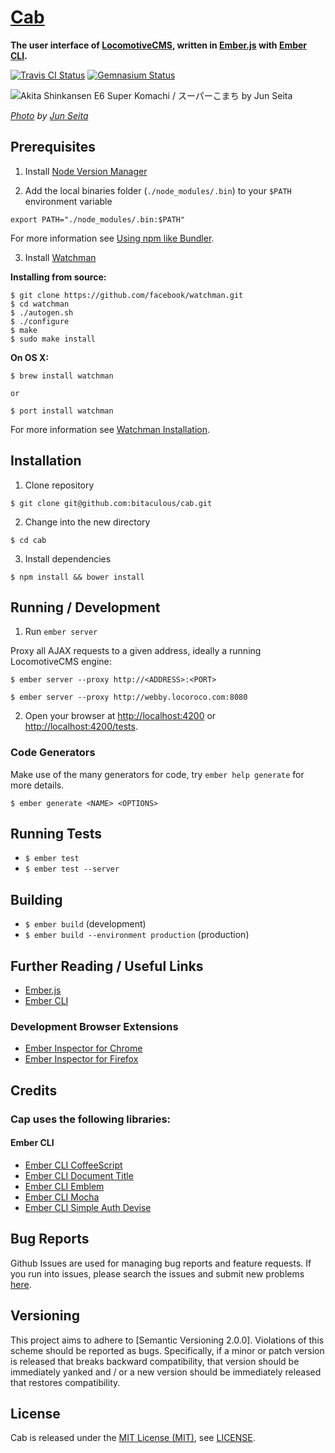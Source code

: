 [Cab]
=====

**The user interface of [LocomotiveCMS], written in [Ember.js] with [Ember CLI].**

[![Travis CI Status][Travis CI Status]][Travis CI]
[![Gemnasium Status][Gemnasium Status]][Gemnasium]

![Akita Shinkansen E6 Super Komachi / スーパーこまち by Jun Seita]

*[Photo] by [Jun Seita]*

Prerequisites
-------------

1. Install [Node Version Manager]

2. Add the local binaries folder (`./node_modules/.bin`) to your `$PATH` environment variable

  ```
  export PATH="./node_modules/.bin:$PATH"
  ```

  For more information see [Using npm like Bundler].

3. Install [Watchman]

  **Installing from source:**

  ```
  $ git clone https://github.com/facebook/watchman.git
  $ cd watchman
  $ ./autogen.sh
  $ ./configure
  $ make
  $ sudo make install
  ```

  **On OS X:**

  ```
  $ brew install watchman

  or

  $ port install watchman
  ```

  For more information see [Watchman Installation].

Installation
------------

1. Clone repository

  ```
  $ git clone git@github.com:bitaculous/cab.git
  ```

2. Change into the new directory

  ```
  $ cd cab
  ```

3. Install dependencies

  ```
  $ npm install && bower install
  ```

Running / Development
---------------------

1. Run `ember server`

  Proxy all AJAX requests to a given address, ideally a running LocomotiveCMS engine:

  ```
  $ ember server --proxy http://<ADDRESS>:<PORT>

  $ ember server --proxy http://webby.locoroco.com:8080
  ```

2. Open your browser at [http://localhost:4200] or [http://localhost:4200/tests].

### Code Generators

Make use of the many generators for code, try `ember help generate` for more details.

```
$ ember generate <NAME> <OPTIONS>
```

Running Tests
-------------

* `$ ember test`
* `$ ember test --server`

Building
--------

* `$ ember build` (development)
* `$ ember build --environment production` (production)

Further Reading / Useful Links
------------------------------

* [Ember.js]
* [Ember CLI]

### Development Browser Extensions

* [Ember Inspector for Chrome]
* [Ember Inspector for Firefox]

Credits
-------

### Cap uses the following libraries:

#### Ember CLI

* [Ember CLI CoffeeScript]
* [Ember CLI Document Title]
* [Ember CLI Emblem]
* [Ember CLI Mocha]
* [Ember CLI Simple Auth Devise]

Bug Reports
-----------

Github Issues are used for managing bug reports and feature requests. If you run into issues, please search the issues
and submit new problems [here].

Versioning
----------

This project aims to adhere to [Semantic Versioning 2.0.0]. Violations of this scheme should be reported as bugs.
Specifically, if a minor or patch version is released that breaks backward compatibility, that version should be
immediately yanked and / or a new version should be immediately released that restores compatibility.

License
-------

Cab is released under the [MIT License (MIT)], see [LICENSE].

[Akita Shinkansen E6 Super Komachi / スーパーこまち by Jun Seita]: https://farm9.staticflickr.com/8545/8606149970_78b737582b_z.jpg "Akita Shinkansen E6 Super Komachi / スーパーこまち by Jun Seita"
[Cab]: https://github.com/bitaculous/cab "The user interface of LocomotiveCMS, written in Ember.js with Ember CLI."
[Ember CLI]: http://www.ember-cli.com "A command line utility for creating ambitious web applications"
[Ember CLI CoffeeScript]: https://github.com/kimroen/ember-cli-coffeescript "CoffeeScript support for Ember CLI"
[Ember CLI Document Title]: https://github.com/kimroen/ember-cli-document-title "Sane Document Title"
[Ember CLI Emblem]: https://github.com/jkatsnelson/ember-cli-emblem "Emblem support for Ember CLI"
[Ember CLI Mocha]: https://github.com/switchfly/ember-cli-mocha "Mocha / Chai testing for your Ember CLI apps."
[Ember CLI Simple Auth Devise]: https://github.com/simplabs/ember-cli-simple-auth-devise "Ember CLI Simple Auth Devise"
[Ember Inspector for Chrome]: https://chrome.google.com/webstore/detail/ember-inspector/bmdblncegkenkacieihfhpjfppoconhi "Ember Inspector for Chrome"
[Ember Inspector for Firefox]: https://addons.mozilla.org/en-US/firefox/addon/ember-inspector "Ember Inspector for Firefox"
[Ember.js]: http://emberjs.com "A framework for creating ambitious web applications."
[Gemnasium]: https://gemnasium.com/bitaculous/cab "Cab at Gemnasium"
[Gemnasium Status]: https://img.shields.io/gemnasium/bitaculous/cab.svg?style=flat "Gemnasium Status"
[here]: https://github.com/bitaculous/cab/issues "Github Issues"
[http://localhost:4200]: http://localhost:4200
[http://localhost:4200/tests]: http://localhost:4200/tests
[Jun Seita]: https://www.flickr.com/photos/jseita "Jun Seita, on Flickr"
[LICENSE]: https://raw.githubusercontent.com/bitaculous/cab/master/LICENSE "License"
[LocomotiveCMS]: http://locomotivecms.com "An open source CMS for Rails"
[MIT License (MIT)]: http://opensource.org/licenses/MIT "The MIT License (MIT)"
[Node Version Manager]: https://github.com/creationix/nvm "Node Version Manager"
[Photo]: https://www.flickr.com/photos/jseita/8606149970 "Photo"
[Travis CI]: https://travis-ci.org/bitaculous/cab "Cab at Travis CI"
[Travis CI Status]: https://img.shields.io/travis/bitaculous/cab.svg?style=flat "Travis CI Status"
[Using npm like Bundler]: http://nebulab.it/blog/using-npm-like-bundler "Using npm like Bundler"
[Watchman]: https://facebook.github.io/watchman/ "A file watching service"
[Watchman Installation]: https://facebook.github.io/watchman/docs/install.html "Watchman Installation"